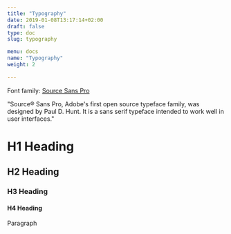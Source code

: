 ```yaml
---
title: "Typography"
date: 2019-01-08T13:17:14+02:00
draft: false
type: doc
slug: typography

menu: docs
name: "Typography"
weight: 2
   
---
```

Font family: [Source Sans Pro](https://fonts.google.com/specimen/Source+Sans+Pro?selection.family=Source+Sans+Pro)

"Source® Sans Pro, Adobe's first open source typeface family, was designed by Paul D. Hunt. It is a sans serif typeface intended to work well in user interfaces."

<h1>H1 Heading</h1>

<h2>H2 Heading</h2>

<h3>H3 Heading</h3>

<h4>H4 Heading</h4>



<p>Paragraph</p>

